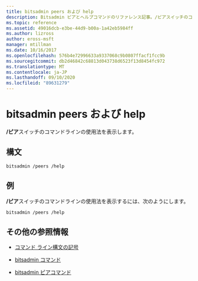 ```yaml
---
title: bitsadmin peers および help
description: Bitsadmin ピアとヘルプコマンドのリファレンス記事。/ピアスイッチのコマンドラインの使用法を表示します。
ms.topic: reference
ms.assetid: 49016dcb-e3be-44d9-b00a-1a42eb5984ff
ms.author: lizross
author: eross-msft
manager: mtillman
ms.date: 10/16/2017
ms.openlocfilehash: 576b4e72996633a9337068c9b0807ffacf1fcc9b
ms.sourcegitcommit: db2d46842c68813d043738d6523f13d8454fc972
ms.translationtype: MT
ms.contentlocale: ja-JP
ms.lasthandoff: 09/10/2020
ms.locfileid: "89631279"
---
```

# <a name="bitsadmin-peers-and-help"></a>bitsadmin peers および help

**/ピア**スイッチのコマンドラインの使用法を表示します。

## <a name="syntax"></a>構文

```
bitsadmin /peers /help
```

## <a name="examples"></a>例

**/ピア**スイッチのコマンドラインの使用法を表示するには、次のようにします。

```
bitsadmin /peers /help
```

## <a name="additional-references"></a>その他の参照情報

- [コマンド ライン構文の記号](command-line-syntax-key.md)

- [bitsadmin コマンド](bitsadmin.md)

- [bitsadmin ピアコマンド](bitsadmin-peers.md)
